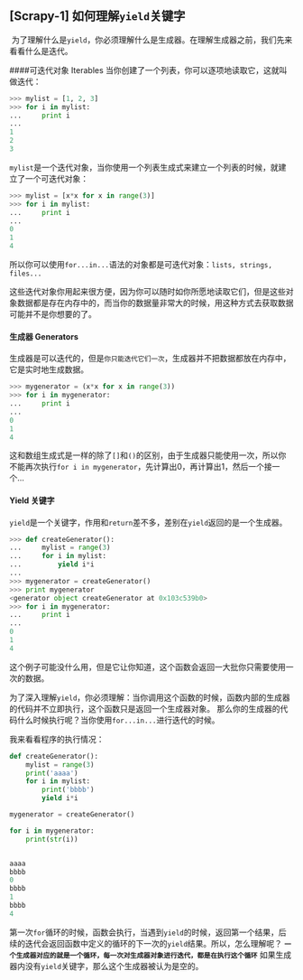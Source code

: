 ## [Scrapy-1] 如何理解`yield`关键字
﻿
为了理解什么是`yield`，你必须理解什么是生成器。在理解生成器之前，我们先来看看什么是迭代。

####可迭代对象 Iterables
当你创建了一个列表，你可以逐项地读取它，这就叫做迭代：
```python
>>> mylist = [1, 2, 3]
>>> for i in mylist:
...     print i
...
1
2
3
```
`mylist`是一个迭代对象，当你使用一个列表生成式来建立一个列表的时候，就建立了一个可迭代对象：
```python
>>> mylist = [x*x for x in range(3)]
>>> for i in mylist:
...     print i
...
0
1
4
```
所以你可以使用`for...in...`语法的对象都是可迭代对象：`lists, strings, files...`

这些迭代对象你用起来很方便，因为你可以随时如你所愿地读取它们，但是这些对象数据都是存在内存中的，而当你的数据量非常大的时候，用这种方式去获取数据可能并不是你想要的了。

#### 生成器 Generators
生成器是可以迭代的，但是`你只能迭代它们一次`，生成器并不把数据都放在内存中，它是实时地生成数据。
```python
>>> mygenerator = (x*x for x in range(3))
>>> for i in mygenerator:
...     print i
...
0
1
4
```
这和数组生成式是一样的除了`[]`和`()`的区别，由于生成器只能使用一次，所以你不能再次执行`for i in mygenerator`，先计算出0，再计算出1，然后一个接一个...

#### Yield 关键字
`yield`是一个关键字，作用和`return`差不多，差别在`yield`返回的是一个生成器。
```python
>>> def createGenerator():
...     mylist = range(3)
...     for i in mylist:
...         yield i*i
...
>>> mygenerator = createGenerator()
>>> print mygenerator
<generator object createGenerator at 0x103c539b0>
>>> for i in mygenerator:
...     print i
...
0
1
4
```
这个例子可能没什么用，但是它让你知道，这个函数会返回一大批你只需要使用一次的数据。

为了深入理解`yield`，你必须理解：当你调用这个函数的时候，函数内部的生成器的代码并不立即执行，这个函数只是返回一个生成器对象。
那么你的生成器的代码什么时候执行呢？当你使用`for...in...`进行迭代的时候。

我来看看程序的执行情况：
```python
def createGenerator():
    mylist = range(3)
    print('aaaa')
    for i in mylist:
        print('bbbb')
        yield i*i

mygenerator = createGenerator()

for i in mygenerator:
    print(str(i))


aaaa
bbbb
0
bbbb
1
bbbb
4
```

第一次`for`循环的时候，函数会执行，当遇到`yield`的时候，返回第一个结果，后续的迭代会返回函数中定义的循环的下一次的`yield`结果。所以，怎么理解呢？
**`一个生成器对应的就是一个循环，每一次对生成器对象进行迭代，都是在执行这个循环`**
如果生成器内没有`yield`关键字，那么这个生成器被认为是空的。









